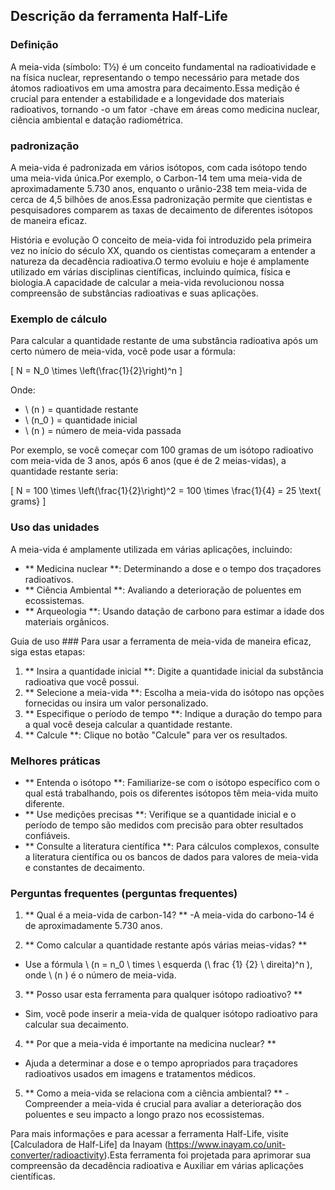 ## Descrição da ferramenta Half-Life

### Definição
A meia-vida (símbolo: T½) é um conceito fundamental na radioatividade e na física nuclear, representando o tempo necessário para metade dos átomos radioativos em uma amostra para decaimento.Essa medição é crucial para entender a estabilidade e a longevidade dos materiais radioativos, tornando -o um fator -chave em áreas como medicina nuclear, ciência ambiental e datação radiométrica.

### padronização
A meia-vida é padronizada em vários isótopos, com cada isótopo tendo uma meia-vida única.Por exemplo, o Carbon-14 tem uma meia-vida de aproximadamente 5.730 anos, enquanto o urânio-238 tem meia-vida de cerca de 4,5 bilhões de anos.Essa padronização permite que cientistas e pesquisadores comparem as taxas de decaimento de diferentes isótopos de maneira eficaz.

História e evolução
O conceito de meia-vida foi introduzido pela primeira vez no início do século XX, quando os cientistas começaram a entender a natureza da decadência radioativa.O termo evoluiu e hoje é amplamente utilizado em várias disciplinas científicas, incluindo química, física e biologia.A capacidade de calcular a meia-vida revolucionou nossa compreensão de substâncias radioativas e suas aplicações.

### Exemplo de cálculo
Para calcular a quantidade restante de uma substância radioativa após um certo número de meia-vida, você pode usar a fórmula:

\[ N = N_0 \times \left(\frac{1}{2}\right)^n \]

Onde:
- \ (n \) = quantidade restante
- \ (n_0 \) = quantidade inicial
- \ (n \) = número de meia-vida passada

Por exemplo, se você começar com 100 gramas de um isótopo radioativo com meia-vida de 3 anos, após 6 anos (que é de 2 meias-vidas), a quantidade restante seria:

\[ N = 100 \times \left(\frac{1}{2}\right)^2 = 100 \times \frac{1}{4} = 25 \text{ grams} \]

### Uso das unidades
A meia-vida é amplamente utilizada em várias aplicações, incluindo:
- ** Medicina nuclear **: Determinando a dose e o tempo dos traçadores radioativos.
- ** Ciência Ambiental **: Avaliando a deterioração de poluentes em ecossistemas.
- ** Arqueologia **: Usando datação de carbono para estimar a idade dos materiais orgânicos.

Guia de uso ###
Para usar a ferramenta de meia-vida de maneira eficaz, siga estas etapas:
1. ** Insira a quantidade inicial **: Digite a quantidade inicial da substância radioativa que você possui.
2. ** Selecione a meia-vida **: Escolha a meia-vida do isótopo nas opções fornecidas ou insira um valor personalizado.
3. ** Especifique o período de tempo **: Indique a duração do tempo para a qual você deseja calcular a quantidade restante.
4. ** Calcule **: Clique no botão "Calcule" para ver os resultados.

### Melhores práticas
- ** Entenda o isótopo **: Familiarize-se com o isótopo específico com o qual está trabalhando, pois os diferentes isótopos têm meia-vida muito diferente.
- ** Use medições precisas **: Verifique se a quantidade inicial e o período de tempo são medidos com precisão para obter resultados confiáveis.
- ** Consulte a literatura científica **: Para cálculos complexos, consulte a literatura científica ou os bancos de dados para valores de meia-vida e constantes de decaimento.

### Perguntas frequentes (perguntas frequentes)

1. ** Qual é a meia-vida de carbon-14? **
-A meia-vida do carbono-14 é de aproximadamente 5.730 anos.

2. ** Como calcular a quantidade restante após várias meias-vidas? **
- Use a fórmula \ (n = n_0 \ times \ esquerda (\ frac {1} {2} \ direita)^n \), onde \ (n \) é o número de meia-vida.

3. ** Posso usar esta ferramenta para qualquer isótopo radioativo? **
- Sim, você pode inserir a meia-vida de qualquer isótopo radioativo para calcular sua decaimento.

4. ** Por que a meia-vida é importante na medicina nuclear? **
- Ajuda a determinar a dose e o tempo apropriados para traçadores radioativos usados ​​em imagens e tratamentos médicos.

5. ** Como a meia-vida se relaciona com a ciência ambiental? **
-Compreender a meia-vida é crucial para avaliar a deterioração dos poluentes e seu impacto a longo prazo nos ecossistemas.

Para mais informações e para acessar a ferramenta Half-Life, visite [Calculadora de Half-Life] da Inayam (https://www.inayam.co/unit-converter/radioactivity).Esta ferramenta foi projetada para aprimorar sua compreensão da decadência radioativa e Auxiliar em várias aplicações científicas.